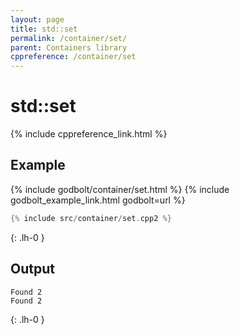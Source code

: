 ```yaml
---
layout: page
title: std::set
permalink: /container/set/
parent: Containers library
cppreference: /container/set
---
```

# std::set

{% include cppreference_link.html %}

## Example

{% include godbolt/container/set.html %}
{% include godbolt_example_link.html godbolt=url %}

```cpp
{% include src/container/set.cpp2 %}
```
{: .lh-0 }

## Output

```
Found 2
Found 2
```
{: .lh-0 }

